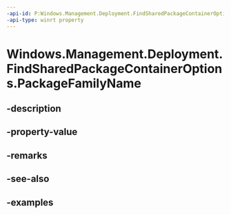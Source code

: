 ```yaml
---
-api-id: P:Windows.Management.Deployment.FindSharedPackageContainerOptions.PackageFamilyName
-api-type: winrt property
---
```


# Windows.Management.Deployment.FindSharedPackageContainerOptions.PackageFamilyName

<!--
public string PackageFamilyName { get; set; }
-->


## -description

## -property-value

## -remarks

## -see-also

## -examples


